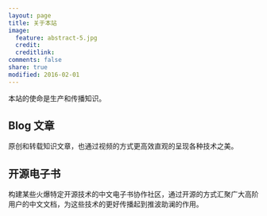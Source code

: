 ```yaml
---
layout: page
title: 关于本站
image:
  feature: abstract-5.jpg
  credit:
  creditlink: 
comments: false
share: true
modified: 2016-02-01
---
```


本站的使命是生产和传播知识。

## Blog 文章
原创和转载知识文章，也通过视频的方式更高效直观的呈现各种技术之美。


## 开源电子书
构建某些火爆特定开源技术的中文电子书协作社区，通过开源的方式汇聚广大高阶用户的中文文档，为这些技术的更好传播起到推波助澜的作用。

